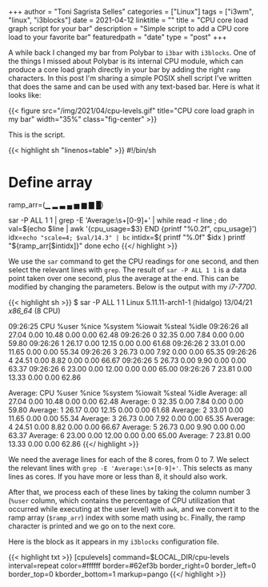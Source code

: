 +++
author = "Toni Sagrista Selles"
categories = ["Linux"]
tags = ["i3wm", "linux", "i3blocks"]
date = 2021-04-12
linktitle = ""
title = "CPU core load graph script for your bar"
description = "Simple script to add a CPU core load to your favorite bar"
featuredpath = "date"
type = "post"
+++

A while back I changed my bar from Polybar to `i3bar` with `i3blocks`. One of the things I missed about Polybar is its internal CPU module, which can produce a core load graph directly in your bar by adding the right `ramp` characters. In this post I'm sharing a simple POSIX shell script I've written that does the same and can be used with any text-based bar. Here is what it looks like:

{{< figure src="/img/2021/04/cpu-levels.gif" title="CPU core load graph in my bar" width="35%" class="fig-center" >}}

<!--more-->

This is the script.

{{< highlight sh "linenos=table" >}}
#!/bin/sh

# Define array
ramp_arr=(▁ ▂ ▃ ▄ ▅ ▆ ▇ █)

sar -P ALL 1 1 | grep -E 'Average:\s+[0-9]+' | while read -r line ; do
    val=$(echo $line | awk '{cpu_usage=$3} END {printf "%0.2f", cpu_usage}')
    idx=`echo "scale=4; $val/14.3" | bc`
    intidx=$( printf "%.0f" $idx )
    printf "${ramp_arr[$intidx]}"
done
echo
{{</ highlight >}}

We use the `sar` command to get the CPU readings for one second, and then select the relevant lines with `grep`. The result of `sar -P ALL 1 1` is a data point taken over one second, plus the average at the end. This can be modified by changing the parameters. Below is the output with my *i7-7700*.

{{< highlight sh >}}
$  sar -P ALL 1 1
Linux 5.11.11-arch1-1 (hidalgo) 	13/04/21 	_x86_64_	(8 CPU)

09:26:25        CPU     %user     %nice   %system   %iowait    %steal     %idle
09:26:26        all     27.04      0.00     10.48      0.00      0.00     62.48
09:26:26          0     32.35      0.00      7.84      0.00      0.00     59.80
09:26:26          1     26.17      0.00     12.15      0.00      0.00     61.68
09:26:26          2     33.01      0.00     11.65      0.00      0.00     55.34
09:26:26          3     26.73      0.00      7.92      0.00      0.00     65.35
09:26:26          4     24.51      0.00      8.82      0.00      0.00     66.67
09:26:26          5     26.73      0.00      9.90      0.00      0.00     63.37
09:26:26          6     23.00      0.00     12.00      0.00      0.00     65.00
09:26:26          7     23.81      0.00     13.33      0.00      0.00     62.86

Average:        CPU     %user     %nice   %system   %iowait    %steal     %idle
Average:        all     27.04      0.00     10.48      0.00      0.00     62.48
Average:          0     32.35      0.00      7.84      0.00      0.00     59.80
Average:          1     26.17      0.00     12.15      0.00      0.00     61.68
Average:          2     33.01      0.00     11.65      0.00      0.00     55.34
Average:          3     26.73      0.00      7.92      0.00      0.00     65.35
Average:          4     24.51      0.00      8.82      0.00      0.00     66.67
Average:          5     26.73      0.00      9.90      0.00      0.00     63.37
Average:          6     23.00      0.00     12.00      0.00      0.00     65.00
Average:          7     23.81      0.00     13.33      0.00      0.00     62.86
{{</ highlight >}}

We need the average lines for each of the 8 cores, from 0 to 7. We select the relevant lines with `grep -E 'Average:\s+[0-9]+'`. This selects as many lines as cores. If you have more or less than 8, it should also work.

After that, we process each of these lines by taking the column number 3 (`%user` column, which contains the percentage of CPU utilization that occurred while executing at the user level) with `awk`, and we convert it to the ramp array (`$ramp_arr`) index with some math using `bc`. Finally, the ramp character is printed and we go on to the next core.

Here is the block as it appears in my `i3blocks` configuration file.

{{< highlight txt >}}
[cpulevels]
command=$LOCAL_DIR/cpu-levels
interval=repeat
color=#ffffff
border=#62ef3b
border_right=0
border_left=0
border_top=0
kborder_bottom=1
markup=pango
{{</ highlight >}}

